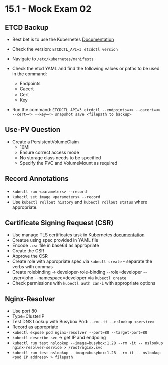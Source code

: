 # 15.1 - Mock Exam 02

## ETCD Backup

- Best bet is to use the Kubernetes [Documentation](https://kubernetes.io/docs/tasks/administer-cluster/configure-upgrade-etcd/#snapshot-using-etcdctl-options)
- Check the version: `ETCDCTL_API=3 etcdctl version`
- Navigate to `/etc/kubernetes/manifests`
- Check the etcd YAML and find the following values or paths to be used in the command:
  - Endpoints
  - Cacert
  - Cert
  - Key

- Run the command: `ETCDCTL_API=3 etcdctl --endpoints=<> --cacert=<> --cert=<> --key=<> snapshot
save <filepath to backup>`

## Use-PV Question

- Create a PersistentVolumeClaim
  - 10Mi
  - Ensure correct access mode
  - No storage class needs to be specified
  - Specify the PVC and VolumeMount as required

## Record Annotations

- `kubectl run <parameters> --record`
- `kubectl set image <parameters> --record`
- Use `kubectl rollout history` and `kubectl rollout status` where appropriate.

## Certificate Signing Request (CSR)

- Use manage TLS certificates task in Kubernetes [documentation](https://kubernetes.io/docs/tasks/tls/managing-tls-in-a-cluster/)
- Creatue using spec provided in YAML file
- Encode `.csr` file in base64 as appropriate
- Create the CSR
- Approve the CSR
- Create role with appropriate spec via `kubectl create` - separate the verbs with commas
- Create rolebinding -> developer-role-binding --role=developer --user=john --namespace=developer via `kubectl create`
- Check permissions with `kubectl auth can-i` with appropriate options

## Nginx-Resolver

- Use port 80
- Type=ClusterIP
- Test DNS Lookup with Busybox Pod: `--rm -it --nslookup <service>`
- Record as appropriate
- `kubectl expose pod nginx-resolver --port=80 --target-port=80`
- `kubectl describe svc` -> get IP and endpoing
- `kubectl run test nslookup --image=busybox:1.28 --rm -it -- nslookup nginx-resolver-service > /root/nginx.svc`
- `kubectl run test-nslookup --image=busybox:1.28 --rm-it -- nslookup <pod IP address> > filepath`

##
